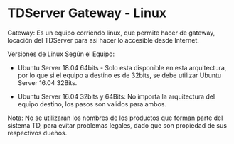 # TDServer Gateway - Linux

Gateway: Es un equipo corriendo linux, que permite hacer de gateway, locación del TDServer para asi hacer lo accesible desde Internet.

Versiones de Linux Según el Equipo:

 - Ubuntu Server 18.04 64bits - Solo esta disponible en esta arquitectura, por lo que si el equipo a destino es de 32bits, se debe utilizar Ubuntu Server 16.04 32Bits.

 - Ubuntu Server 16.04 32bits y 64Bits: No importa la arquitectura del equipo destino, los pasos son validos para ambos.


Nota: No se utilizaran los nombres de los productos que forman parte del sistema TD, para evitar problemas legales, dado que son propiedad de sus respectivos dueños.
